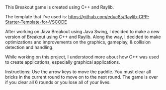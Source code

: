 This Breakout game is created using C++ and Raylib.

The template that I've used is: https://github.com/educ8s/Raylib-CPP-Starter-Template-for-VSCODE

After working on Java Breakout using Java Swing, I decided to make a new version of Breakout using C++ and Raylib. Along the way, I decided to make optimizations and improvements on the graphics, gameplay, & collision detection and handling.

While working on this project, I understood more about how C++ was used to create applications, especially graphical applications.

Instructions: Use the arrow keys to move the paddle. You must clear all bricks in the current round to move on to the next round. The game is over if you clear all 6 rounds or you lose all of your lives.
